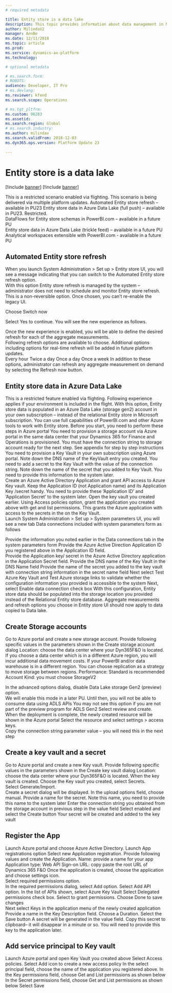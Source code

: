 ```yaml
---
# required metadata

title: Entity store is a data lake
description: This topic provides information about data management in Microsoft Dynamics 365 for Finance and Operations.
author: MilindaV2
manager: AnnBe
ms.date: 12/11/2018
ms.topic: article
ms.prod: 
ms.service: dynamics-ax-platform
ms.technology: 

# optional metadata

# ms.search.form: 
# ROBOTS: 
audience: Developer, IT Pro
# ms.devlang: 
ms.reviewer: kfend
ms.search.scope: Operations

# ms.tgt_pltfrm: 
ms.custom: 96283
ms.assetid: 
ms.search.region: Global
# ms.search.industry: 
ms.author: milindav
ms.search.validFrom: 2018-12-03
ms.dyn365.ops.version: Platform Update 23

---
```


# Entity store is a data lake

[!include [banner](../includes/banner.md)]
[!include [banner](../includes/private-preview-banner.md)]

This is a restricted scenario enabled via flighting. This scenario is being delivered via multiple platform updates. 
Automated Entity store refresh – available in PU23 
Entity store data in Azure Data Lake (full push) – available in PU23. Restricted.  
DataFlows for Entity store schemas in PowerBI.com – available in a future PU  
Entity store data in Azure Data Lake (trickle feed) – available in a future PU 
Analytical workspaces extensible with PowerBI.com - available in a future PU 

## Automated Entity store refresh  
When you launch System Administration > Set up > Entity store UI, you will see a message indicating that you can switch to the Automated Entity store refresh option.  
With this option Entity store refresh is managed by the system – administrator does not need to schedule and monitor Entity store refresh. 
This is a non-reversible option. Once chosen, you can’t re-enable the legacy UI. 
 
 
Choose Switch now 
 
 
Select Yes to continue. You will see the new experience as follows. 
 
 
Once the new experience is enabled, you will be able to define the desired refresh for each of the aggregate measurements.  
Following refresh options are available to choose. Additional options including options for real-time refresh will be added in future platform updates.  
Every hour 
Twice a day 
Once a day 
Once a week 
In addition to these options, administrator can refresh any aggregate measurement on demand by selecting the Refresh now button. 
 
## Entity store data in Azure Data Lake 
This is a restricted feature enabled via flighting. Following experience applies if your environment is included in the flight. 
With this option, Entity store data is populated in an Azure Data Lake (storage gen2) account in your own subscription – instead of the relational Entity store in Microsoft subscription. 
You can use full capabilities of PowerBI.com and other Azure tools to work with Entity store. 
Before you start, you need to perform these steps in Azure portal 
You need to provision a storage account via Azure portal in the same data center that your Dynamics 365 for Finance and Operations is provisioned. You must have the connection string to storage account ready for the next step. See appendix for step by step instructions  
You need to provision a Key Vault in your own subscription using Azure portal. Note down the DNS name of the KeyVault entry you created. 
You need to add a secret to the Key Vault with the value of the connection string. Note down the name of the secret that you added to Key Vault. You need to provide this information to the system later.  
Create an Azure Active Directory Application and grant API access to Azure Key vault. Keep the Application ID (not Application name) and its Application Key /secret handy. You need to provide these ‘Application ID’ and ‘Application Secret’ to the system later. 
Open the key vault you created earlier. Using Access policies option, grant the application you created above with get and list permissions. This grants the Azure application with access to the secrets in the on the Key Vault.  
Launch System Administration > Set up > System parameters UI, you will see a new tab Data connections included with system parameters form as follows 
 
 
Provide the information you noted earlier in the Data connections tab in the system parameters form 
Provide the Azure Active Direction Application ID you registered above in the Application ID field.  
Provide the Application key/ secret in the Azure Active Directory application in the Application Secret field. 
Provide the DNS name of the Key Vault in the DNS Name field 
Provide the name of the secret you added to the key vault with connection string information in the secret name field 
Next select Test Azure Key Vault and Test Azure storage links to validate whether the configuration information you provided is accessible to the system 
Next, select Enable data connection check box 
With this configuration, Entity store data should be populated into the storage location you provided instead of the Relational Entity store database. 
Aggregate measurements and refresh options you choose in Entity store UI should now apply to data copied to Data lake. 
 
  
## Create Storage accounts 
Go to Azure portal and create a new storage account. Provide following specific values in the parameters shown in the Create storage account dialog 
Location: choose the data center where your Dyn365F&O is located. If you choose a data center which is in a different Azure region, you will incur additional data movement costs. If your PowerBI and/or data warehouse is in a different region. You can choose replication as a strategy to move storage between regions. 
Performance: Standard is recommended 
Account Kind: you must choose StorageV2 
 
In the advanced options dialog, disable Data Lake storage Gen2 (preview) option.  
We will enable this mode in a later PU. Until then, you will not be able to consume data using ADLS APIs 
You may not see this option if you are not part of the preview program for ADLS Gen2 
Select review and create.  
When the deployment is complete, the newly created resource will be shown in the Azure portal 
Select the resource and select settings > access keys.  
Copy the connection string parameter value – you will need this in the next step 
 
## Create a key vault and a secret 
Go to Azure portal and create a new Key vault. Provide following specific values in the parameters shown in the Create key vault dialog 
Location: choose the data center where your Dyn365F&O is located. 
When the key vault is created. Choose the Key vault you created, select Secrets.  
Select Generate/Import.  
Create a secret dialog will be displayed. In the upload options field, choose manual. 
Provide a name for the secret. Note this name, you need to provide this name to the system later 
Enter the connection string you obtained from the storage account in previous step in the value field 
Select enabled and select the Create button 
Your secret will be created and added to the key vault 
 
## Register the App 
Launch Azure portal and choose Azure Active Directory. Launch App registrations option 
Select new Application registration. Provide following values and create the Application. 
Name: provide a name for your app 
Application type: Web API 
Sign-on URL: copy paste the root URL of Dynamics 365 F&O 
Once the application is created, choose the application and choose settings icon.  
Select required permissions option.  
In the required permissions dialog, select Add option. 
Select Add API option. In the list of APIs shown, select Azure Key Vault 
Select Delegated permissions check box. Select to grant permissions. Choose Done to save changes  
Next select Keys in the application menu of the newly created application 
Provide a name in the Key Description field. Choose a Duration. Select the Save button 
A secret will be generated in the value field. Copy this secret to clipboard– it will disappear in a minute or so. You will need to provide this key to the application later. 
 
## Add service principal to Key vault 
Launch Azure portal and open Key Vault you created above 
Select Access policies. Select Add icon to create a new access policy 
In the select principal field, choose the name of the application you registered above. 
In the Key permissions field, choose Get and List permissions as shown below 
In the Secret permissions field, choose Get and List permissions as shown below 
Select Save 
 
 
 
 
